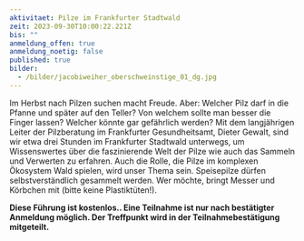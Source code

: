```yaml
---
aktivitaet: Pilze im Frankfurter Stadtwald
zeit: 2023-09-30T10:00:22.221Z
bis: ""
anmeldung_offen: true
anmeldung_noetig: false
published: true
bilder:
  - /bilder/jacobiweiher_oberschweinstige_01_dg.jpg
---
```

Im Herbst nach Pilzen suchen macht Freude. Aber: Welcher Pilz darf in die Pfanne und später auf den Teller? Von welchem sollte man besser die Finger lassen? Welcher könnte gar gefährlich werden? Mit dem langjährigen Leiter der Pilzberatung im Frankfurter Gesundheitsamt, Dieter Gewalt, sind wir etwa drei Stunden im Frankfurter Stadtwald unterwegs, um Wissenswertes über die faszinierende Welt der Pilze wie auch das Sammeln und Verwerten zu erfahren. Auch die Rolle, die Pilze im komplexen Ökosystem Wald spielen, wird unser Thema sein. Speisepilze dürfen selbstverständlich gesammelt werden. Wer möchte, bringt Messer und Körbchen mit (bitte keine Plastiktüten!).

**Diese Führung ist kostenlos.. Eine Teilnahme ist nur nach bestätigter Anmeldung möglich. Der Treffpunkt wird in der Teilnahmebestätigung mitgeteilt.**
